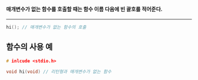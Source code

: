 #### 매개변수가 없는 함수를 호출할 때는 함수 이름 다음에 빈 괄호를 적어준다. ####
___

```c
hi(); // 매개변수가 없는 함수의 호출
```

## 함수의 사용 예 ##

```c
# inlcude <stdio.h>

void hi(void) // 리턴형과 매개변수가 없는 함수
```